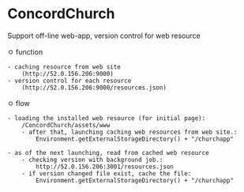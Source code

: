 ConcordChurch
===========

Support off-line web-app, version control for web resource 

ㅇ function

	- caching resource from web site
		(http://52.0.156.206:9000)
	- version control for each resource
		(http://52.0.156.206:9000/resources.json)

ㅇ flow

	- loading the installed web resource (for initial page):
		/ConcordChurch/assets/www
		- after that, launching caching web resources from web site.:
			Environment.getExternalStorageDirectory() + "/churchapp"
			
	- as of the next launching, read from cached web resource
		- checking version with background job.: 
			http://52.0.156.206:3001/resources.json
		- if version changed file exist, cache the file: 
			Environment.getExternalStorageDirectory() + "/churchapp"





